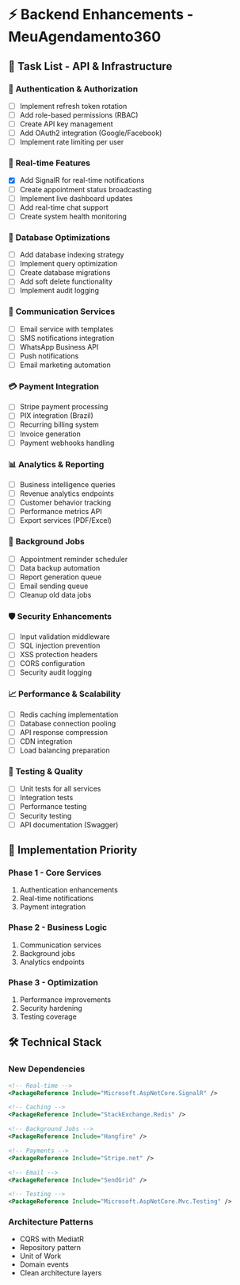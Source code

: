 # ⚡ Backend Enhancements - MeuAgendamento360

## 🎯 Task List - API & Infrastructure

### 🔐 **Authentication & Authorization**
- [ ] Implement refresh token rotation
- [ ] Add role-based permissions (RBAC)
- [ ] Create API key management
- [ ] Add OAuth2 integration (Google/Facebook)
- [ ] Implement rate limiting per user

### 📡 **Real-time Features**
- [x] Add SignalR for real-time notifications
- [ ] Create appointment status broadcasting
- [ ] Implement live dashboard updates
- [ ] Add real-time chat support
- [ ] Create system health monitoring

### 💾 **Database Optimizations**
- [ ] Add database indexing strategy
- [ ] Implement query optimization
- [ ] Create database migrations
- [ ] Add soft delete functionality
- [ ] Implement audit logging

### 📧 **Communication Services**
- [ ] Email service with templates
- [ ] SMS notifications integration
- [ ] WhatsApp Business API
- [ ] Push notifications
- [ ] Email marketing automation

### 💳 **Payment Integration**
- [ ] Stripe payment processing
- [ ] PIX integration (Brazil)
- [ ] Recurring billing system
- [ ] Invoice generation
- [ ] Payment webhooks handling

### 📊 **Analytics & Reporting**
- [ ] Business intelligence queries
- [ ] Revenue analytics endpoints
- [ ] Customer behavior tracking
- [ ] Performance metrics API
- [ ] Export services (PDF/Excel)

### 🔄 **Background Jobs**
- [ ] Appointment reminder scheduler
- [ ] Data backup automation
- [ ] Report generation queue
- [ ] Email sending queue
- [ ] Cleanup old data jobs

### 🛡️ **Security Enhancements**
- [ ] Input validation middleware
- [ ] SQL injection prevention
- [ ] XSS protection headers
- [ ] CORS configuration
- [ ] Security audit logging

### 📈 **Performance & Scalability**
- [ ] Redis caching implementation
- [ ] Database connection pooling
- [ ] API response compression
- [ ] CDN integration
- [ ] Load balancing preparation

### 🧪 **Testing & Quality**
- [ ] Unit tests for all services
- [ ] Integration tests
- [ ] Performance testing
- [ ] Security testing
- [ ] API documentation (Swagger)

## 🚀 Implementation Priority

### **Phase 1 - Core Services**
1. Authentication enhancements
2. Real-time notifications
3. Payment integration

### **Phase 2 - Business Logic**
1. Communication services
2. Background jobs
3. Analytics endpoints

### **Phase 3 - Optimization**
1. Performance improvements
2. Security hardening
3. Testing coverage

## 🛠️ Technical Stack

### **New Dependencies**
```xml
<!-- Real-time -->
<PackageReference Include="Microsoft.AspNetCore.SignalR" />

<!-- Caching -->
<PackageReference Include="StackExchange.Redis" />

<!-- Background Jobs -->
<PackageReference Include="Hangfire" />

<!-- Payments -->
<PackageReference Include="Stripe.net" />

<!-- Email -->
<PackageReference Include="SendGrid" />

<!-- Testing -->
<PackageReference Include="Microsoft.AspNetCore.Mvc.Testing" />
```

### **Architecture Patterns**
- CQRS with MediatR
- Repository pattern
- Unit of Work
- Domain events
- Clean architecture layers